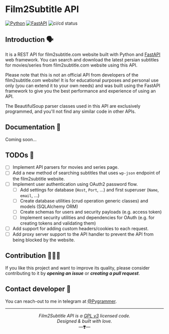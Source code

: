# Film2Subtitle API

[![Python](https://img.shields.io/badge/Python-3.9%20|%203.10-3776AB.svg?style=flat&logo=python&logoColor=white)](https://www.python.org)
[![FastAPI](https://img.shields.io/badge/FastAPI-0.77.0-009688.svg?style=flat&logo=FastAPI&logoColor=white)](https://fastapi.tiangolo.com)
![ci/cd status](https://github.com/IHosseini083/film2subtitle/actions/workflows/main.yml/badge.svg)

## Introduction 🗣️

It is a REST API for film2subtitle.com website built with Python and [FastAPI](https://fastapi.tiangolo.com) web framework.
You can search and download the latest persian subtitles for movies/series from film2subtitle.com website using this API.

Please note that this is not an official API from developers of the film2subtitle.com website! It is for educational purposes
and personal use only (you can extend it to your own needs) and was built using the FastAPI framework to give you the best performance
and experience of using an API.

The BeautifulSoup parser classes used in this API are exclusively programmed, and you'll not find any similar code in other APIs.

## Documentation 📖

Coming soon...

## TODOs 📝

- [ ] Implement API parsers for movies and series page.
- [ ] Add a new method of searching subtitles that uses `wp-json` endpoint of the film2subtitle website.
- [ ] Implement user authentication using OAuth2 password flow.
  - [ ] Add settings for database (`Host`, `Port`, ...) and first superuser (`Name`, `email`, ...)
  - [ ] Create database utilities (crud operation generic classes) and models (SQLAlchemy ORM)
  - [ ] Create schemas for users and security payloads (e.g. access token)
  - [ ] Implement security utilities and dependencies for OAuth (e.g. for creating tokens and validating them)
- [ ] Add support for adding custom headers/cookies to each request.
- [ ] Add proxy server support to the API handler to prevent the API from being blocked by the website.

## Contribution 🧑🏻‍💻

If you like this project and want to improve its quality, please consider contributing to it by ***opening an issue*** or ***creating a pull request***.

## Contact developer 📮

You can reach-out to me in telegram at [@Pygrammer](https://t.me/Pygrammer).

---

<p align="center"><i>Film2Subtitle API is a <a href="https://github.com/IHosseini083/film2subtitle/blob/main/README.md">GPL v3</a> licensed code.<br/>Designed & built with love.</i><br/>&mdash;❣️&mdash;</p>
